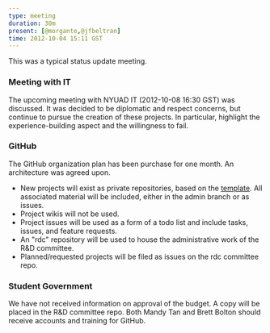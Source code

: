 ```yaml
---
type: meeting  
duration: 30m  
present: [@morgante,@jfbeltran]  
time: 2012-10-04 15:11 GST  
---
```


This was a typical status update meeting.

### Meeting with IT
The upcoming meeting with NYUAD IT (2012-10-08 16:30 GST) was discussed. It was decided to be diplomatic and respect concerns, but continue to pursue the creation of these projects. In particular, highlight the experience-building aspect and the willingness to fail.

### GitHub
The GitHub organization plan has been purchase for one month. An architecture was agreed upon.

-   New projects will exist as private repositories, based on the [template](https://github.com/nyuadsg/template). All associated material will be included, either in the admin branch or as issues.
-   Project wikis will not be used.
-   Project issues will be used as a form of a todo list and include tasks, issues, and feature requests.
-   An "rdc" repository will be used to house the administrative work of the R&D committee.
-   Planned/requested projects will be filed as issues on the rdc committee repo.

### Student Government
We have not received information on approval of the budget. A copy will be placed in the R&D committee repo. Both Mandy Tan and Brett Bolton should receive accounts and training for GitHub.
